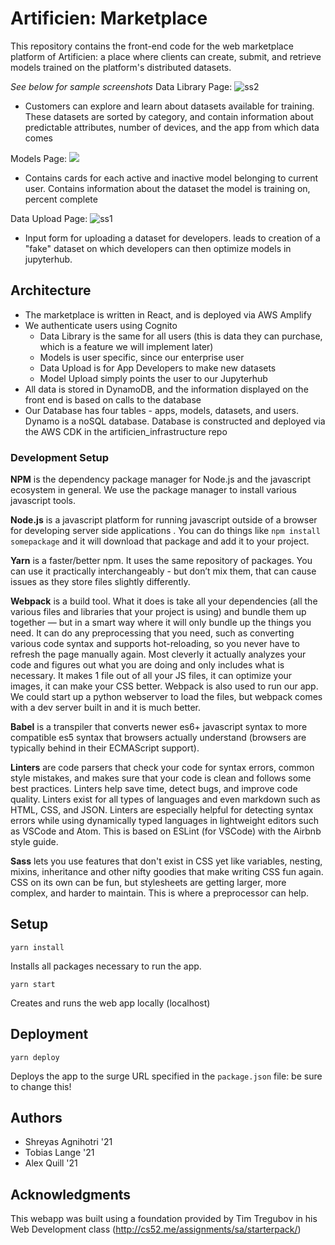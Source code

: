 # Artificien: Marketplace

This repository contains the front-end code for the web marketplace platform of Artificien: a place where clients can create, submit, and retrieve models trained on the platform's distributed datasets.

<i>See below for sample screenshots</i>
Data Library Page:
![ss2](https://i.ibb.co/B4CB5fT/datalib.png)
- Customers can explore and learn about datasets available for training. These datasets are sorted by category, and contain information about predictable attributes, number of devices, and the app from which data comes 

Models Page:
![](https://i.imgur.com/1mCO2TZ.png)
- Contains cards for each active and inactive model belonging to current user. Contains information about the dataset the model is training on, percent complete

Data Upload Page:
![ss1](https://i.ibb.co/hYp34HX/dataupload.png)
- Input form for uploading a dataset for developers. leads to creation of a "fake" dataset on which developers can then optimize models in jupyterhub. 

## Architecture
- The marketplace is written in React, and is deployed via AWS Amplify
- We authenticate users using Cognito
    - Data Library is the same for all users (this is data they can purchase, which is a feature we will implement later)
    - Models is user specific, since our enterprise user
    - Data Upload is for App Developers to make new datasets
    - Model Upload simply points the user to our Jupyterhub
- All data is stored in DynamoDB, and the information displayed on the front end is based on calls to the database
- Our Database has four tables - apps, models, datasets, and users. Dynamo is a noSQL database. Database is constructed and deployed via the AWS CDK in the artificien_infrastructure repo

### Development Setup

**NPM** is the dependency package manager for Node.js and the javascript ecosystem in general. We use the package manager to install various javascript tools. 

**Node.js** is a javascript platform for running javascript outside of a browser for developing server side applications . You can do things like `npm install somepackage` and it will download that package and add it to your project. 

**Yarn** is a faster/better npm. It uses the same repository of packages. You can use it practically interchangeably - but don’t mix them, that can cause issues as they store files slightly differently.

**Webpack** is a build tool. What it does is take all your dependencies (all the various files and libraries that your project is using) and bundle them up together — but in a smart way where it will only bundle up the things you need. It can do any preprocessing that you need, such as converting various code syntax and supports hot-reloading, so you never have to refresh the page manually again. Most cleverly it actually analyzes your code and figures out what you are doing and only includes what is necessary. It makes 1 file out of all your JS files, it can optimize your images, it can make your CSS better. Webpack is also used to run our app. We could start up a python webserver to load the files, but webpack comes with a dev server built in and it is much better.

**Babel** is a transpiler that converts newer es6+ javascript syntax to more compatible es5 syntax that browsers actually understand (browsers are typically behind in their ECMAScript support).

**Linters** are code parsers that check your code for syntax errors, common style mistakes, and makes sure that your code is clean and follows some best practices. Linters help save time, detect bugs, and improve code quality. Linters exist for all types of languages and even markdown such as HTML, CSS, and JSON. Linters are especially helpful for detecting syntax errors while using dynamically typed languages in lightweight editors such as VSCode and Atom. This is based on ESLint (for VSCode) with the Airbnb style guide.

**Sass** lets you use features that don't exist in CSS yet like variables, nesting, mixins, inheritance and other nifty goodies that make writing CSS fun again. CSS on its own can be fun, but stylesheets are getting larger, more complex, and harder to maintain. This is where a preprocessor can help. 

## Setup

```
yarn install
```

Installs all packages necessary to run the app.

```
yarn start
```

Creates and runs the web app locally (localhost)

## Deployment

```
yarn deploy
```

Deploys the app to the surge URL specified in the `package.json` file: be sure to change this!

## Authors

* Shreyas Agnihotri '21
* Tobias Lange '21
* Alex Quill '21

## Acknowledgments

This webapp was built using a foundation provided by Tim Tregubov in his Web Development class (http://cs52.me/assignments/sa/starterpack/)
